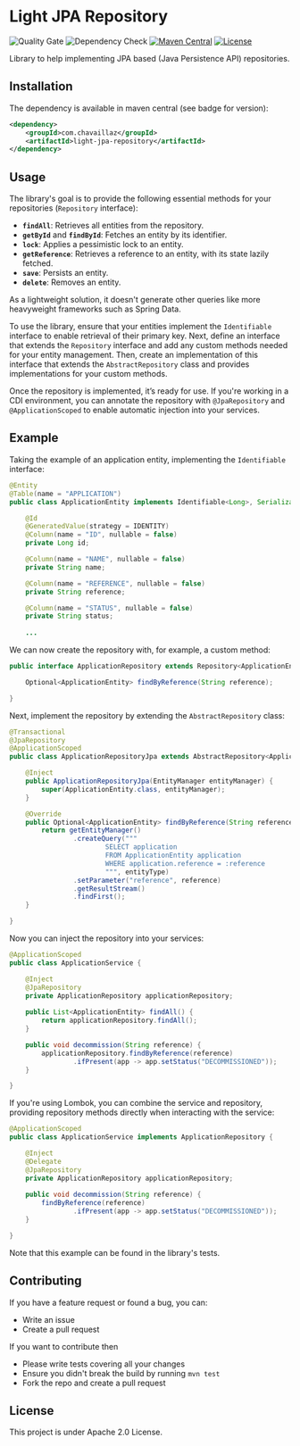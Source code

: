 # Light JPA Repository

![Quality Gate](https://github.com/chavaillaz/light-jpa-repository/actions/workflows/sonarcloud.yml/badge.svg)
![Dependency Check](https://github.com/chavaillaz/light-jpa-repository/actions/workflows/snyk.yml/badge.svg)
[![Maven Central](https://maven-badges.herokuapp.com/maven-central/com.chavaillaz/light-jpa-repository/badge.svg)](https://maven-badges.herokuapp.com/maven-central/com.chavaillaz/light-jpa-repository)
[![License](https://img.shields.io/badge/License-Apache%202.0-blue.svg)](https://opensource.org/licenses/Apache-2.0)

Library to help implementing JPA based (Java Persistence API) repositories.

## Installation

The dependency is available in maven central (see badge for version):

```xml
<dependency>
    <groupId>com.chavaillaz</groupId>
    <artifactId>light-jpa-repository</artifactId>
</dependency>
```

## Usage

The library's goal is to provide the following essential methods for your repositories (`Repository` interface):

- **`findAll`**: Retrieves all entities from the repository.
- **`getById`** and **`findById`**: Fetches an entity by its identifier.
- **`lock`**: Applies a pessimistic lock to an entity.
- **`getReference`**: Retrieves a reference to an entity, with its state lazily fetched.
- **`save`**: Persists an entity.
- **`delete`**: Removes an entity.

As a lightweight solution, it doesn't generate other queries like more heavyweight frameworks such as Spring Data.

To use the library, ensure that your entities implement the `Identifiable` interface to enable retrieval of their
primary key. Next, define an interface that extends the `Repository` interface and add any custom methods needed for
your entity management. Then, create an implementation of this interface that extends the `AbstractRepository` class and
provides implementations for your custom methods.

Once the repository is implemented, it’s ready for use. If you're working in a CDI environment, you can annotate the 
repository with `@JpaRepository` and `@ApplicationScoped` to enable automatic injection into your services.

## Example

Taking the example of an application entity, implementing the `Identifiable` interface:

```java
@Entity
@Table(name = "APPLICATION")
public class ApplicationEntity implements Identifiable<Long>, Serializable {

    @Id
    @GeneratedValue(strategy = IDENTITY)
    @Column(name = "ID", nullable = false)
    private Long id;

    @Column(name = "NAME", nullable = false)
    private String name;

    @Column(name = "REFERENCE", nullable = false)
    private String reference;

    @Column(name = "STATUS", nullable = false)
    private String status;
    
    ...
```

We can now create the repository with, for example, a custom method:

```java
public interface ApplicationRepository extends Repository<ApplicationEntity, Long> {

    Optional<ApplicationEntity> findByReference(String reference);

}
```

Next, implement the repository by extending the `AbstractRepository` class:

```java
@Transactional
@JpaRepository
@ApplicationScoped
public class ApplicationRepositoryJpa extends AbstractRepository<ApplicationEntity, Long> implements ApplicationRepository {

    @Inject
    public ApplicationRepositoryJpa(EntityManager entityManager) {
        super(ApplicationEntity.class, entityManager);
    }

    @Override
    public Optional<ApplicationEntity> findByReference(String reference) {
        return getEntityManager()
                .createQuery("""
                        SELECT application
                        FROM ApplicationEntity application
                        WHERE application.reference = :reference
                        """, entityType)
                .setParameter("reference", reference)
                .getResultStream()
                .findFirst();
    }

}
```

Now you can inject the repository into your services:

```java
@ApplicationScoped
public class ApplicationService {

    @Inject
    @JpaRepository
    private ApplicationRepository applicationRepository;
    
    public List<ApplicationEntity> findAll() {
        return applicationRepository.findAll();
    }

    public void decommission(String reference) {
        applicationRepository.findByReference(reference)
                .ifPresent(app -> app.setStatus("DECOMMISSIONED"));
    }

}
```

If you're using Lombok, you can combine the service and repository, providing repository methods directly when
interacting with the service:

```java
@ApplicationScoped
public class ApplicationService implements ApplicationRepository {

    @Inject
    @Delegate
    @JpaRepository
    private ApplicationRepository applicationRepository;
    
    public void decommission(String reference) {
        findByReference(reference)
                .ifPresent(app -> app.setStatus("DECOMMISSIONED"));
    }

}
```

Note that this example can be found in the library's tests.

## Contributing

If you have a feature request or found a bug, you can:

- Write an issue
- Create a pull request

If you want to contribute then

- Please write tests covering all your changes
- Ensure you didn't break the build by running `mvn test`
- Fork the repo and create a pull request

## License

This project is under Apache 2.0 License.